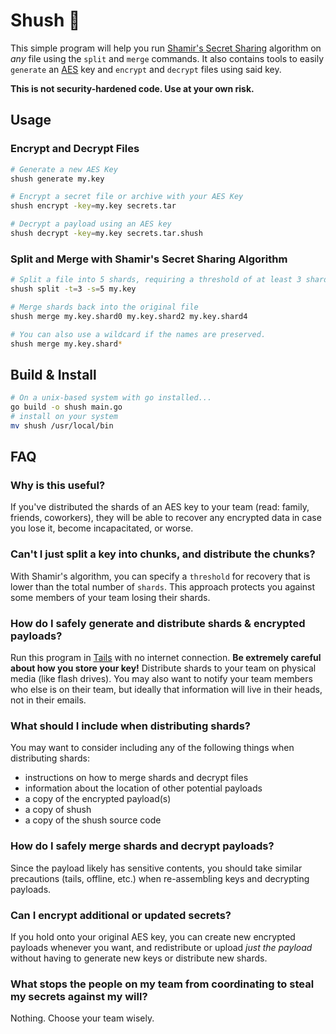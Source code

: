 # Shush 🤫
This simple program will help you run [Shamir's Secret Sharing](https://en.wikipedia.org/wiki/Shamir%27s_Secret_Sharing) algorithm on _any_ file using the `split` and `merge` commands. It also contains  tools to easily `generate` an [AES](https://en.wikipedia.org/wiki/Advanced_Encryption_Standard) key and `encrypt` and `decrypt` files using said key.

**This is not security-hardened code. Use at your own risk.**

## Usage
### Encrypt and Decrypt Files
```bash
# Generate a new AES Key
shush generate my.key

# Encrypt a secret file or archive with your AES Key
shush encrypt -key=my.key secrets.tar 

# Decrypt a payload using an AES key
shush decrypt -key=my.key secrets.tar.shush 
```

### Split and Merge with Shamir's Secret Sharing Algorithm
```bash
# Split a file into 5 shards, requiring a threshold of at least 3 shards for recovery
shush split -t=3 -s=5 my.key

# Merge shards back into the original file
shush merge my.key.shard0 my.key.shard2 my.key.shard4

# You can also use a wildcard if the names are preserved.
shush merge my.key.shard*
```

## Build & Install
```bash
# On a unix-based system with go installed...
go build -o shush main.go
# install on your system
mv shush /usr/local/bin
```

## FAQ
### Why is this useful?
If you've distributed the shards of an AES key to your team (read: family, friends, coworkers), they will be able to recover any encrypted data in case you lose it, become incapacitated, or worse.

### Can't I just split a key into chunks, and distribute the chunks?
With Shamir's algorithm, you can specify a `threshold` for recovery that is lower than the total number of `shards`. This approach protects you against some members of your team losing their shards.

### How do I safely generate and distribute shards & encrypted payloads?
Run this program in [Tails](https://en.wikipedia.org/wiki/Tails_%28operating_system%29) with no internet connection. **Be extremely careful about how you store your key!** Distribute shards to your team on physical media (like flash drives). You may also want to notify your team members who else is on their team, but ideally that information will live in their heads, not in their emails.

### What should I include when distributing shards?
You may want to consider including any of the following things when distributing shards:
- instructions on how to merge shards and decrypt files
- information about the location of other potential payloads
- a copy of the encrypted payload(s)
- a copy of shush
- a copy of the shush source code

### How do I safely merge shards and decrypt payloads?
Since the payload likely has sensitive contents, you should take similar precautions (tails, offline, etc.) when re-assembling keys and decrypting payloads.

### Can I encrypt additional or updated secrets?
If you hold onto your original AES key, you can create new encrypted payloads whenever you want, and redistribute or upload _just the payload_ without having to generate new keys or distribute new shards.

### What stops the people on my team from coordinating to steal my secrets against my will?
Nothing. Choose your team wisely.